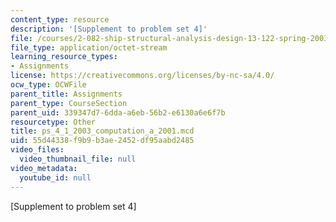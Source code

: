 ```yaml
---
content_type: resource
description: '[Supplement to problem set 4]'
file: /courses/2-082-ship-structural-analysis-design-13-122-spring-2003/55d44338f9b9b3ae2452df95aabd2485_ps_4_1_2003_computation_a_2001.mcd
file_type: application/octet-stream
learning_resource_types:
- Assignments
license: https://creativecommons.org/licenses/by-nc-sa/4.0/
ocw_type: OCWFile
parent_title: Assignments
parent_type: CourseSection
parent_uid: 339347d7-6dda-a6eb-56b2-e6130a6e6f7b
resourcetype: Other
title: ps_4_1_2003_computation_a_2001.mcd
uid: 55d44338-f9b9-b3ae-2452-df95aabd2485
video_files:
  video_thumbnail_file: null
video_metadata:
  youtube_id: null
---
```

[Supplement to problem set 4]